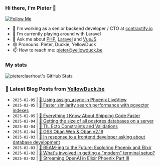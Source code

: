 ### Hi there, I'm Pieter 👋  
[![Follow Me](https://img.shields.io/github/followers/pieterclaerhout?label=Follow&style=social)](https://github.com/pieterclaerhout)

- 🏢 I'm working as a senior backend developer / CTO at [contractify.io](https://contractify.io)
- 🌱 I’m currently playing around with Laravel
- 💬 Ask me about [PHP](https://php.net), [Laravel](http://laravel.com) and [VueJS](https://vuejs.org)
- 😄 Pronouns: Pieter, Duckie, YellowDuck
- 📫 How to reach me: pieter@yellowduck.be

### My stats

![pieterclaerhout's GitHub Stats](https://github-readme-stats.vercel.app/api?username=pieterclaerhout&show_icons=true&count_private=true&line_height=40)

### 📩 Latest Blog Posts from [YellowDuck.be](https://www.yellowduck.be/)
<!-- BLOG-POST-LIST:START -->
- `2025-02-05` | [🐥 Using assign_async in Phoenix LiveView](https://www.yellowduck.be/posts/using-assign-async-in-phoenix-liveview)  
- `2025-02-05` | [🔗 Faster similarity search performance with pgvector indexes](https://www.yellowduck.be/posts/faster-similarity-search-performance-with-pgvector-indexes)  
- `2025-02-05` | [🔗 Everything I Know About Shipping Code Faster](https://www.yellowduck.be/posts/everything-i-know-about-shipping-code-faster)  
- `2025-02-04` | [🐥 Getting the size of all postgres databases on a server](https://www.yellowduck.be/posts/getting-the-size-of-all-postgres-databases-on-a-server)  
- `2025-02-04` | [🔗 TIL Ecto Constraints and Validations](https://www.yellowduck.be/posts/til-ecto-constraints-and-validations)  
- `2025-02-04` | [🔗 OSS Oban Web &amp; Oban v2.19](https://www.yellowduck.be/posts/oss-oban-web-oban-v2-19)  
- `2025-02-03` | [🔗 In response to a frontend developer asking about database development](https://www.yellowduck.be/posts/in-response-to-a-frontend-developer-asking-about-database-development)  
- `2025-02-03` | [🔗 BEAM-ing to the Future: Exploring Phoenix and Elixir](https://www.yellowduck.be/posts/beam-ing-to-the-future-exploring-phoenix-and-elixir)  
- `2025-02-02` | [🔗 What&#39;s involved in getting a &quot;modern&quot; terminal setup?](https://www.yellowduck.be/posts/whats-involved-in-getting-a-modern-terminal-setup)  
- `2025-02-02` | [🔗 Streaming OpenAI in Elixir Phoenix Part III](https://www.yellowduck.be/posts/streaming-openai-in-elixir-phoenix-part-iii)  

<!-- BLOG-POST-LIST:END -->
